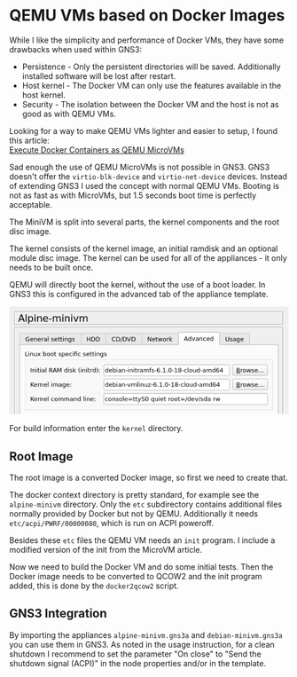 # QEMU VMs based on Docker Images

While I like the simplicity and performance of Docker VMs,
they have some drawbacks when used within GNS3:

* Persistence - Only the persistent directories will be saved.
  Additionally installed software will be lost after restart.
* Host kernel - The Docker VM can only use the features
  available in the host kernel.
* Security - The isolation between the Docker VM and the host
  is not as good as with QEMU VMs.

Looking for a way to make QEMU VMs lighter and easier to setup,
I found this article:  
[Execute Docker Containers as QEMU MicroVMs](https://mergeboard.com/blog/2-qemu-microvm-docker/)

Sad enough the use of QEMU MicroVMs is not possible in GNS3.
GNS3 doesn't offer the `virtio-blk-device` and `virtio-net-device` devices.
Instead of extending GNS3 I used the concept with normal QEMU VMs.
Booting is not as fast as with MicroVMs, but 1.5 seconds boot time
is perfectly acceptable.

The MiniVM is split into several parts, the kernel components and
the root disc image.

The kernel consists of the kernel image, an initial ramdisk and
an optional module disc image.
The kernel can be used for all of the appliances -
it only needs to be built once.

QEMU will directly boot the kernel, without the use of a boot loader.
In GNS3 this is configured in the advanced tab of the appliance template.

![Template/Advanced](template_advanced.png)

For build information enter the `kernel` directory.


## Root Image

The root image is a converted Docker image, so first we need to create that.

The docker context directory is pretty standard,
for example see the `alpine-minivm` directory.
Only the `etc` subdirectory contains additional files
normally provided by Docker but not by QEMU.
Additionally it needs `etc/acpi/PWRF/00000080`, which is run on ACPI poweroff.

Besides these `etc` files the QEMU VM needs an `init` program.
I include a modified version of the init from the MicroVM article.

Now we need to build the Docker VM and do some initial tests.
Then the Docker image needs to be converted to QCOW2 and the
init program added, this is done by the `docker2qcow2` script.


## GNS3 Integration

By importing the appliances `alpine-minivm.gns3a` and `debian-minivm.gns3a`
you can use them in GNS3.
As noted in the usage instruction, for a clean shutdown I recommend to
set the parameter "On close" to "Send the shutdown signal (ACPI)"
in the node properties and/or in the template.

